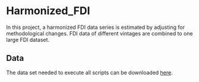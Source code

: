# Harmonized_FDI
In this project, a harmonized FDI data series is estimated by adjusting for methodological changes. FDI data of different vintages are combined to one large FDI dataset. 

## Data
The data set needed to execute all scripts can be downloaded [here](https://drive.google.com/drive/folders/1aWDlLN6OIaNCg84fvqO13VB6rTD_iHHs?usp=sharing). 

